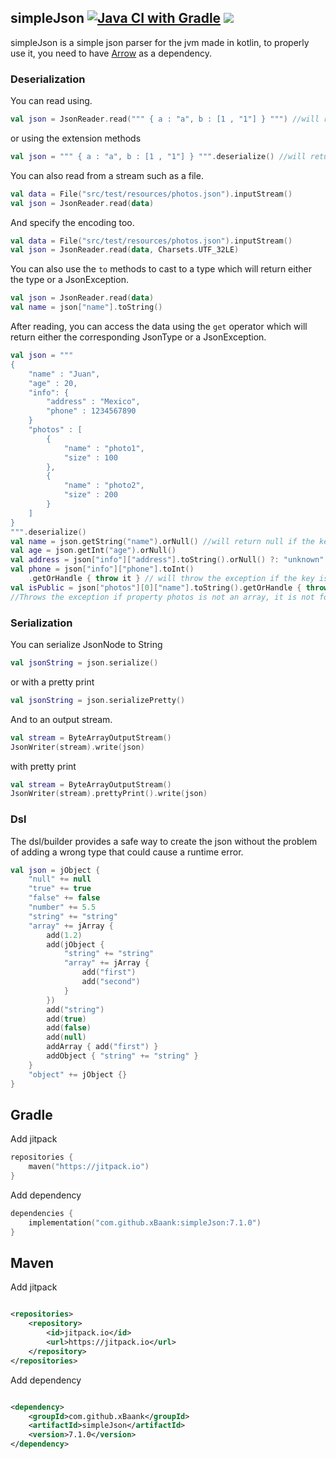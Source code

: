 ## simpleJson [![Java CI with Gradle](https://github.com/xBaank/simpleJson/actions/workflows/gradle.yml/badge.svg)](https://github.com/xBaank/simpleJson/actions/workflows/gradle.yml) [![](https://jitpack.io/v/xBaank/simpleJson.svg)](https://jitpack.io/#xBaank/simpleJson)

simpleJson is a simple json parser for the jvm made in kotlin,
to properly use it, you need to have <a href="https://github.com/arrow-kt/arrow">Arrow</a> as a dependency.

### Deserialization

You can read using.

```kotlin
val json = JsonReader.read(""" { a : "a", b : [1 , "1"] } """) //will return either a JsonNode or a JsonException
```

or using the extension methods

```kotlin
val json = """ { a : "a", b : [1 , "1"] } """.deserialize() //will return either a JsonNode or a JsonException
```

You can also read from a stream such as a file.

```kotlin
val data = File("src/test/resources/photos.json").inputStream()
val json = JsonReader.read(data)
```

And specify the encoding too.

```kotlin
val data = File("src/test/resources/photos.json").inputStream()
val json = JsonReader.read(data, Charsets.UTF_32LE)
```

You can also use the `to` methods to cast to a type which will return either the type or a JsonException.

```kotlin
val json = JsonReader.read(data)
val name = json["name"].toString()
```

After reading, you can access the data using the `get` operator which will return either the corresponding JsonType or a
JsonException.

```kotlin
val json = """
{
    "name" : "Juan",
    "age" : 20,
    "info": {
        "address" : "Mexico",
        "phone" : 1234567890
    }
    "photos" : [
        {
            "name" : "photo1",
            "size" : 100
        },
        {
            "name" : "photo2",
            "size" : 200
        }
    ]
}
""".deserialize()
val name = json.getString("name").orNull() //will return null if the key is not found or the value is not a string
val age = json.getInt("age").orNull()
val address = json["info"]["address"].toString().orNull() ?: "unknown" // will return "unknown" if the key is not found
val phone = json["info"]["phone"].toInt()
    .getOrHandle { throw it } // will throw the exception if the key is not found or is not an int
val isPublic = json["photos"][0]["name"].toString().getOrHandle { throw it }
//Throws the exception if property photos is not an array, it is not found, the index is out of bounds, name is not a string, or it is not found
```

### Serialization

You can serialize JsonNode to String

```kotlin
val jsonString = json.serialize()
```

or with a pretty print

```kotlin
val jsonString = json.serializePretty()
```

And to an output stream.

```kotlin
val stream = ByteArrayOutputStream()
JsonWriter(stream).write(json)
```

with pretty print

```kotlin
val stream = ByteArrayOutputStream()
JsonWriter(stream).prettyPrint().write(json)
```

### Dsl

The dsl/builder provides a safe way to create the json without the problem of adding a
wrong type that could cause a runtime error.

```kotlin
val json = jObject {
    "null" += null
    "true" += true
    "false" += false
    "number" += 5.5
    "string" += "string"
    "array" += jArray {
        add(1.2)
        add(jObject {
            "string" += "string"
            "array" += jArray {
                add("first")
                add("second")
            }
        })
        add("string")
        add(true)
        add(false)
        add(null)
        addArray { add("first") }
        addObject { "string" += "string" }
    }
    "object" += jObject {}
}
```

## Gradle

Add jitpack

```kotlin
repositories {
    maven("https://jitpack.io")
}
```

Add dependency

```kotlin
dependencies {
    implementation("com.github.xBaank:simpleJson:7.1.0")
}

```

## Maven

Add jitpack

```xml

<repositories>
    <repository>
        <id>jitpack.io</id>
        <url>https://jitpack.io</url>
    </repository>
</repositories>
```

Add dependency

```xml

<dependency>
    <groupId>com.github.xBaank</groupId>
    <artifactId>simpleJson</artifactId>
    <version>7.1.0</version>
</dependency>
```



